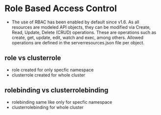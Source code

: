 # Role Based Access Control

- The use of RBAC has been enabled by default since v1.6. As all resources are modeled API objects, they can be modified via Create, Read, Update, Delete (CRUD) operations. These are operations such as create, get, update, edit, watch and exec, among others. Allowed operations are defined in the serverresources.json file per object.

## role vs clusterrole

- role created for only specfic namespace
- clusterrole created for whole cluster

## rolebinding vs clusterrolebinding

- rolebinding same like only for specfic namespace
- clusterrolebinding for whole cluster 

